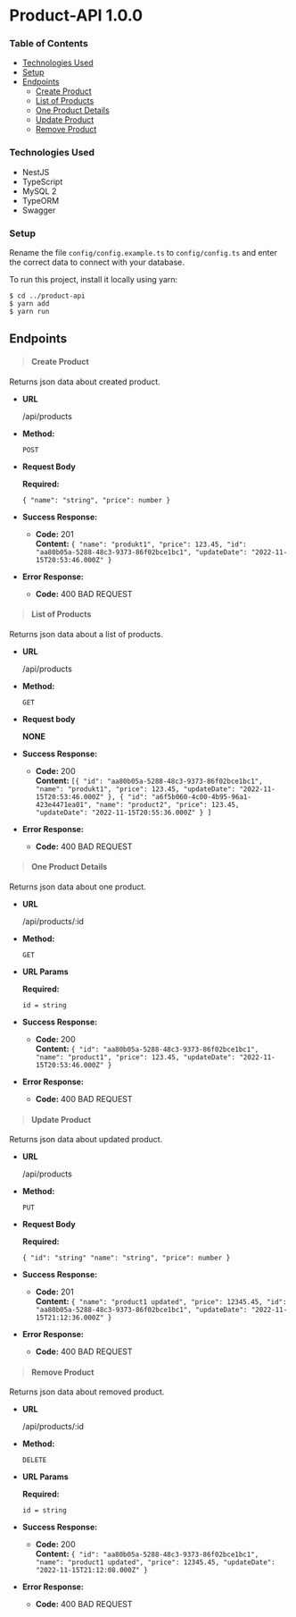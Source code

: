 # Product-API 1.0.0

### Table of Contents
* [Technologies Used](#technologies-used)
* [Setup](#setup)
* [Endpoints](#endpoints)
  * [Create Product](#create-product)  
  * [List of Products](#list-of-products)
  * [One Product Details](#one-product-details)
  * [Update Product](#update-product)
  * [Remove Product](#remove-product)

### Technologies Used
- NestJS
- TypeScript
- MySQL 2
- TypeORM
- Swagger

### Setup
Rename the file `config/config.example.ts` to `config/config.ts` and enter the correct data to connect with your database.

To run this project, install it locally using yarn:

```
$ cd ../product-api
$ yarn add
$ yarn run
```

## Endpoints

> #### Create Product
Returns json data about created product.

* **URL**

  /api/products

* **Method:**

  `POST`

*  **Request Body**

   **Required:**

   `{
   "name": "string",
   "price": number
   }`

* **Success Response:**

    * **Code:** 201 <br />
      **Content:** `{
      "name": "produkt1",
      "price": 123.45,
      "id": "aa80b05a-5288-48c3-9373-86f02bce1bc1",
      "updateDate": "2022-11-15T20:53:46.000Z"
      }`

* **Error Response:**

    * **Code:** 400 BAD REQUEST <br/>

> #### List of Products
Returns json data about a list of products.

* **URL**

  /api/products

* **Method:**

  `GET`

* **Request body**

   **NONE**

* **Success Response:**

    * **Code:** 200 <br />
      **Content:** `[{
      "id": "aa80b05a-5288-48c3-9373-86f02bce1bc1",
      "name": "produkt1",
      "price": 123.45,
      "updateDate": "2022-11-15T20:53:46.000Z"
      },
  {
      "id": "a6f5b060-4c00-4b95-96a1-423e4471ea01",
      "name": "product2",
      "price": 123.45,
      "updateDate": "2022-11-15T20:55:36.000Z"
      }
  ]`

* **Error Response:**

    * **Code:** 400 BAD REQUEST <br/>
> #### One Product Details
Returns json data about one product.

* **URL**

  /api/products/:id

* **Method:**

  `GET`
*  **URL Params**

   **Required:**

   `id = string`

* **Success Response:**

    * **Code:** 200 <br />
      **Content:** `{
      "id": "aa80b05a-5288-48c3-9373-86f02bce1bc1",
      "name": "product1",
      "price": 123.45,
      "updateDate": "2022-11-15T20:53:46.000Z"
      }`

* **Error Response:**

    * **Code:** 400 BAD REQUEST <br/>
  
> #### Update Product
Returns json data about updated product.

* **URL**

  /api/products

* **Method:**

  `PUT`

* **Request Body**

   **Required:**

   `{
   "id": "string"
   "name": "string",
   "price": number
   }`

* **Success Response:**

    * **Code:** 201 <br />
      **Content:** `{
      "name": "product1 updated",
      "price": 12345.45,
      "id": "aa80b05a-5288-48c3-9373-86f02bce1bc1",
      "updateDate": "2022-11-15T21:12:36.000Z"
      }`

* **Error Response:**

    * **Code:** 400 BAD REQUEST <br/>

> #### Remove Product
Returns json data about removed product.

* **URL**

  /api/products/:id

* **Method:**

  `DELETE`
*  **URL Params**

   **Required:**

   `id = string`

* **Success Response:**

    * **Code:** 200 <br />
      **Content:** `{
      "id": "aa80b05a-5288-48c3-9373-86f02bce1bc1",
      "name": "product1 updated",
      "price": 12345.45,
      "updateDate": "2022-11-15T21:12:08.000Z"
      }`

* **Error Response:**

    * **Code:** 400 BAD REQUEST <br/>
  